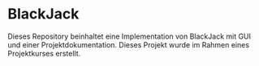 # BlackJack
Dieses Repository beinhaltet eine Implementation von BlackJack mit GUI und einer Projektdokumentation. Dieses Projekt wurde im Rahmen eines Projektkurses erstellt.
